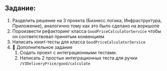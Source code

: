 ## Задание:

1. Разделить решение на 3 проекта (Бизнесс логика, Инфраструктура, Приложение), аналогично тому как это было сделано на воркшопе
2. Пороизвести рефакторинг класса `GoodPriceCalculatorService` чтобы он соответствовал принятым конвенциям
3. Написать юнит-тесты для класса `GoodPriceCalculatorService`
4. 💎 Дополнительное задание
   1. Cодать проект c интеграционными тестами. 
   2. Написать 2 простых интеграционных теста для ручки `/V3DeliveryPrice/good/calculate`